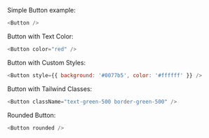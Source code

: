 Simple Button example:

```js
<Button />
```

Button with Text Color:

```js
<Button color="red" />
```

Button with Custom Styles:

```js
<Button style={{ background: '#0077b5', color: '#ffffff' }} />
```

Button with Tailwind Classes:

```js
<Button className="text-green-500 border-green-500" />
```

Rounded Button:

```js
<Button rounded />
```